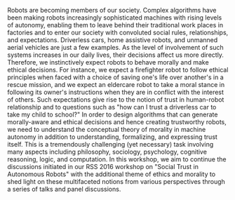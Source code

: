 <p>
Robots are becoming members of our society. Complex algorithms have been making
robots increasingly sophisticated machines with rising levels of autonomy,
enabling them to leave behind their traditional work places in factories and to
enter our society with convoluted social rules, relationships, and
expectations. Driverless cars, home assistive robots, and unmanned aerial
vehicles are just a few examples. As the level of involvement of such systems
increases in our daily lives, their decisions affect us more directly.
Therefore, we instinctively expect robots to behave morally and make ethical
decisions. For instance, we expect a firefighter robot to follow ethical
principles when faced with a choice of saving one's life over another's in a
rescue mission, and we expect an eldercare robot to take a moral stance in
following its owner's instructions when they are in conflict with the interest
of others. Such expectations give rise to the notion of trust in human-robot
relationship and to questions such as "how can I trust a driverless car to take
my child to school?" In order to design algorithms that can generate
morally-aware and ethical decisions and hence creating trustworthy robots, we
need to understand the conceptual theory of morality in machine autonomy in
addition to understanding, formalizing, and expressing trust itself.  This is a
tremendously challenging (yet necessary) task involving many aspects including
philosophy, sociology, psychology, cognitive reasoning, logic, and computation.
In this workshop, we aim to continue the discussions initiated in our RSS 2016
workshop on "Social Trust in Autonomous Robots" with the additional theme of
ethics and morality to shed light on these multifaceted notions from various
perspectives through a series of talks and panel discussions.
</p>

